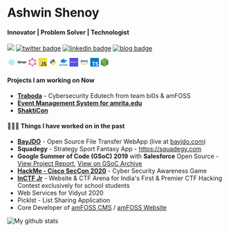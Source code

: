 # Ashwin Shenoy
#### Innovator | Problem Solver | Technologist

![](https://komarev.com/ghpvc/?username=aswinshenoy)
[![twitter badge](https://img.shields.io/badge/twitter-aswinshenoy_-0077b5?style=social&logo=twitter)](https://twitter.com/aswinshenoy_)
[![linkedin badge](https://img.shields.io/badge/linkedin-aswinshenoy-0077b5?style=social&logo=linkedin)](https://www.linkedin.com/in/aswinshenoy/)
[![blog badge](https://img.shields.io/badge/blog-aswinshenoy.com-1f425f?style=social)](https://aswinshenoy.com/)

<code><img height="20" src="https://raw.githubusercontent.com/github/explore/80688e429a7d4ef2fca1e82350fe8e3517d3494d/topics/react/react.png"></code>
<code><img height="20" src="https://raw.githubusercontent.com/github/explore/80688e429a7d4ef2fca1e82350fe8e3517d3494d/topics/django/django.png"></code>
<code><img height="20" src="https://raw.githubusercontent.com/github/explore/5c058a388828bb5fde0bcafd4bc867b5bb3f26f3/topics/graphql/graphql.png"></code>
<code><img height="20" src="https://raw.githubusercontent.com/github/explore/80688e429a7d4ef2fca1e82350fe8e3517d3494d/topics/javascript/javascript.png"></code>
<code><img height="20" src="https://raw.githubusercontent.com/github/explore/5c058a388828bb5fde0bcafd4bc867b5bb3f26f3/topics/python/python.png"></code>
<code><img height="20" src="https://raw.githubusercontent.com/github/explore/80688e429a7d4ef2fca1e82350fe8e3517d3494d/topics/docker/docker.png"></code>
<code><img height="20" src="https://raw.githubusercontent.com/github/explore/80688e429a7d4ef2fca1e82350fe8e3517d3494d/topics/terraform/terraform.png"></code>
<code><img height="20" src="https://raw.githubusercontent.com/github/explore/80688e429a7d4ef2fca1e82350fe8e3517d3494d/topics/aws/aws.png"></code>
<code><img height="20" src="https://raw.githubusercontent.com/github/explore/80688e429a7d4ef2fca1e82350fe8e3517d3494d/topics/typescript/typescript.png"></code>
<code><img height="20" src="https://raw.githubusercontent.com/github/explore/80688e429a7d4ef2fca1e82350fe8e3517d3494d/topics/nodejs/nodejs.png"></code>

#### Projects I am working on Now
- [**Traboda**](https://traboda.com) - Cybersecurity Edutech from team bi0s & amFOSS
- [**Event Management System for amrita.edu**](https://events.amritauniversity.info) 
- [**ShaktiCon**](https://shakticon.com)

#### 👨🏻‍💻 Things I have worked on in the past
- **[BayJDO](https://github.com/aswinshenoy/bayjdo)** - Open Source File Transfer WebApp (live at [bayjdo.com](https://bayjdo.com))
- **Squadegy** - Strategy Sport Fantasy App - https://squadegy.com
- **Google Summer of Code (GSoC) 2019** with **Salesforce** Open Source - [View Project Report](https://gist.github.com/aswinshenoy/36a1a4786092ad177f4cf5507523ba4d), [View on GSoC Archive](https://summerofcode.withgoogle.com/archive/2019/projects/6193798005129216/)
- **[HackMe - Cisco SecCon 2020](https://github.com/j-harikrishnan/game.github.io)** - Cyber Security Awareness Game
- [**InCTF Jr**](https://junior.inctf.in) - Website & CTF Arena for India's First & Premier CTF Hacking Contest exclusively for school students
- Web Services for Vidyut 2020 
- Picklst - List Sharing Application
- Core Developer of [amFOSS CMS](https://github.com/amfoss/cms) / [amFOSS Website](https://github.com/amfoss/website)

![My github stats](https://github-readme-stats.anuraghazra1.vercel.app/api?username=aswinshenoy&show_icons=true&hide_border=true)
